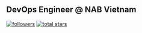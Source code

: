## DevOps Engineer @ NAB Vietnam

   <p align="left">
      <a href="https://github.com/AmbiakaTT?tab=followers">
         <img alt="followers" title="Follow me on Github" src="https://custom-icon-badges.demolab.com/github/followers/AmbiakaTT?color=236ad3&labelColor=1155ba&style=for-the-badge&logo=person-add&label=Follow&logoColor=white"/></a>
      <a href="https://github.com/AmbiakaTT?tab=repositories&sort=stargazers">
         <img alt="total stars" title="Total stars on GitHub" src="https://custom-icon-badges.demolab.com/github/stars/AmbiakaTT?color=55960c&style=for-the-badge&labelColor=488207&logo=star"/></a>
   </p>
